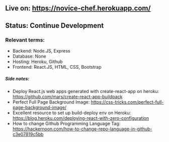 ## Live on: https://novice-chef.herokuapp.com/
## Status: Continue Development

### Relevant terms: 
* Backend: Node.JS, Express
* Database: None
* Hosting: Heroku, Github
* Frontend: React.JS, HTML, CSS, Bootstrap

##### Side notes:
* Deploy React.js web apps generated with create-react-app on heroku: https://github.com/mars/create-react-app-buildpack
* Perfect Full Page Background Image: https://css-tricks.com/perfect-full-page-background-image/
* Excellent resource to set up build-deploy env on Heroku: https://blog.heroku.com/deploying-react-with-zero-configuration
* How to change Github Programming Language Tag: https://hackernoon.com/how-to-change-repo-language-in-github-c3e07819c5bb

